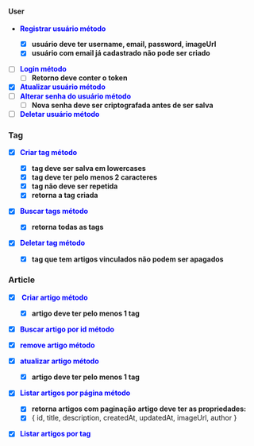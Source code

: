 #### User

- <b style="color: blue">Registrar usuário método</b>

  - [x] **usuário deve ter username, email, password, imageUrl**
  - [x] **usuário com email já cadastrado não pode ser criado**

- [ ] <b style="color: blue">Login método</b>
  - [ ] **Retorno deve conter o token**
- [x] <b style="color: blue">Atualizar usuário método</b>
- [ ] <b style="color: blue">Alterar senha do usuário método</b>
  - [ ] **Nova senha deve ser criptografada antes de ser salva**
- [ ] <b style="color: blue">Deletar usuário método</b>

### Tag

- [x] <b style="color: blue">Criar tag método</b>

  - [x] **tag deve ser salva em lowercases**
  - [x] **tag deve ter pelo menos 2 caracteres**
  - [x] **tag não deve ser repetida**
  - [x] **retorna a tag criada**

- [x] <b style="color: blue">Buscar tags método</b>

  - [x] **retorna todas as tags**

- [x] <b style="color: blue">Deletar tag método</b>

  - [x] **tag que tem artigos vinculados não podem ser apagados**

### Article

- [x] <b style="color: blue"> Criar artigo método</b>

  - [x] **artigo deve ter pelo menos 1 tag**

- [x] <b style="color: blue">Buscar artigo por id método</b>

- [x] <b style="color: blue">remove artigo método</b>

- [x] <b style="color: blue">atualizar artigo método</b>

  - [x] **artigo deve ter pelo menos 1 tag**

- [x] <b style="color: blue">Listar artigos por página método</b>

  - [x] **retorna artigos com paginação**
        **artigo deve ter as propriedades:**
  - [x] { id, title, description, createdAt, updatedAt, imageUrl, author }

- [x] <b style="color: blue">Listar artigos por tag</b>
